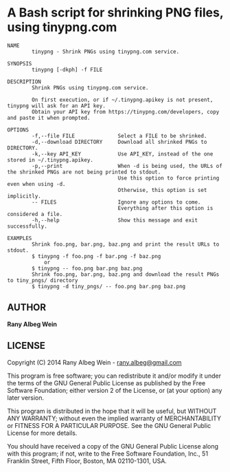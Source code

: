 A Bash script for shrinking PNG files, using tinypng.com
===================
```
NAME
        tinypng - Shrink PNGs using tinypng.com service.

SYNOPSIS
        tinypng [-dkph] -f FILE

DESCRIPTION
        Shrink PNGs using tinypng.com service.
        
        On first execution, or if ~/.tinypng.apikey is not present, tinypng will ask for an API key.
        Obtain your API key from https://tinypng.com/developers, copy and paste it when prompted.

OPTIONS
        -f,--file FILE              Select a FILE to be shrinked.
        -d,--download DIRECTORY     Download all shrinked PNGs to DIRECTORY.
        -k,--key API_KEY            Use API_KEY, instead of the one stored in ~/.tinypng.apikey.
        -p,--print                  When -d is being used, the URLs of the shrinked PNGs are not being printed to stdout.
                                    Use this option to force printing even when using -d.
                                    Otherwise, this option is set implicitly.
        -- FILES                    Ignore any options to come.
                                    Everything after this option is considered a file.
        -h,--help                   Show this message and exit successfully.
            
EXAMPLES
        Shrink foo.png, bar.png, baz.png and print the result URLs to stdout.
        $ tinypng -f foo.png -f bar.png -f baz.png
            or
        $ tinypng -- foo.png bar.png baz.png
        Shrink foo.png, bar.png, baz.png and download the result PNGs to tiny_pngs/ directory
        $ tinypng -d tiny_pngs/ -- foo.png bar.png baz.png
```

AUTHOR
-------

**Rany Albeg Wein**


LICENSE
--------
Copyright (C) 2014 Rany Albeg Wein - rany.albeg@gmail.com

This program is free software; you can redistribute it and/or
modify it under the terms of the GNU General Public License
as published by the Free Software Foundation; either version 2
of the License, or (at your option) any later version.

This program is distributed in the hope that it will be useful,
but WITHOUT ANY WARRANTY; without even the implied warranty of
MERCHANTABILITY or FITNESS FOR A PARTICULAR PURPOSE.  See the
GNU General Public License for more details.

You should have received a copy of the GNU General Public License
along with this program; if not, write to the Free Software
Foundation, Inc., 51 Franklin Street, Fifth Floor, Boston, MA  02110-1301, USA.

